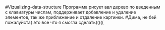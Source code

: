  #Vizualizing-data-structure
 Программа рисует авл дерево по введенным с клавиатуры числам, поддерживает добавление и удаление элементов, так же приближение и отдаление картинки.
 #Дима, не бей пожалуйста( это все что я смогла сделать(((((
